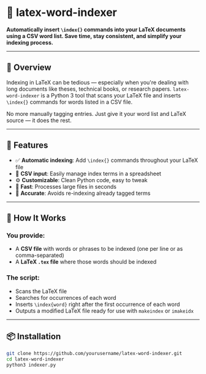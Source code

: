# 🧠 latex-word-indexer

**Automatically insert `\index{}` commands into your LaTeX documents using a CSV word list. Save time, stay consistent, and simplify your indexing process.**

---

## 📌 Overview

Indexing in LaTeX can be tedious — especially when you're dealing with long documents like theses, technical books, or research papers. `latex-word-indexer` is a Python 3 tool that scans your LaTeX file and inserts `\index{}` commands for words listed in a CSV file.

No more manually tagging entries. Just give it your word list and LaTeX source — it does the rest.

---

## 🚀 Features

- ✅ **Automatic indexing**: Add `\index{}` commands throughout your LaTeX file
- 📄 **CSV input**: Easily manage index terms in a spreadsheet
- ⚙️ **Customizable**: Clean Python code, easy to tweak
- 💨 **Fast**: Processes large files in seconds
- 🧪 **Accurate**: Avoids re-indexing already tagged terms

---

## 📂 How It Works

### You provide:
- A **CSV file** with words or phrases to be indexed (one per line or as comma-separated)
- A **LaTeX `.tex` file** where those words should be indexed

### The script:
- Scans the LaTeX file
- Searches for occurrences of each word
- Inserts `\index{word}` right after the first occurrence of each word
- Outputs a modified LaTeX file ready for use with `makeindex` or `imakeidx`

---

## 📦 Installation

```bash
git clone https://github.com/yourusername/latex-word-indexer.git
cd latex-word-indexer
python3 indexer.py
